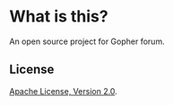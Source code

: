 # What is this?

An open source project for Gopher forum.

## License

[Apache License, Version 2.0](http://www.apache.org/licenses/LICENSE-2.0.html).